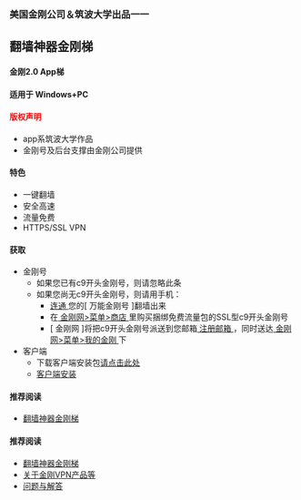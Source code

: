 ### 美国金刚公司＆筑波大学出品一一
## 翻墙神器金刚梯
#### 金刚2.0 App梯
#### 适用于 Windows+PC

#### <font color="Red">版权声明 </font>
- app系筑波大学作品
- 金刚号及后台支撑由金刚公司提供

#### 特色
- 一键翻墙
- 安全高速  
- 流量免费
- HTTPS/SSL VPN

#### 获取

- 金刚号
  - 如果您已有c9开头金刚号，则请忽略此条<br>
  - 如果您尚无c9开头金刚号，则请用手机：
    - [ 连通 ]()您的[ 万能金刚号 ]翻墙出来
    - 在[ 金刚网>菜单>商店 ](https://www.atozitpro.net/zh/shop/) 里购买捆绑免费流量包的SSL型c9开头金刚号
    - [ 金刚网 ]将把c9开头金刚号派送到您邮箱[ 注册邮箱 ]()，同时送达[ 金刚网>菜单>我的金刚 ](https://www.atozitpro.net/zh/my-account)下
- 客户端
  - 下载客户端安装包[请点击此处](https://github.com/SoftEtherVPN/SoftEtherVPN_Stable/releases/download/v4.28-9669-beta/softether-vpnclient-v4.28-9669-beta-2018.09.11-windows-x86_x64-intel.exe) 
  - [ 客户端安装 ]()

  




#### 推荐阅读
- [翻墙神器金刚梯](https://a2zitpro.github.io/web/dlb)

#### 推荐阅读
- [翻墙神器金刚梯](https://a2zitpro.github.io/web/dlb)
- [关于金刚VPN产品等](https://a2zitpro.github.io/web/列表-关于金刚VPN产品等)
- [问题与解答](https://a2zitpro.github.io/web/列表-问题与解答)
